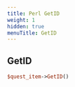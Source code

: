 ```yaml
---
title: Perl GetID
weight: 1
hidden: true
menuTitle: GetID
---
```

## GetID
```perl
$quest_item->GetID()
```